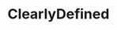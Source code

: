 ---
codehost: https://github.com/clearlydefined
logohandle: clearlydefinedio
sort: clearlydefined
title: ClearlyDefined
twitter: https://x.com/clearlydefd
website: https://clearlydefined.io/
---